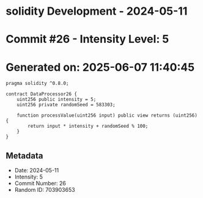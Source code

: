 ﻿# solidity Development - 2024-05-11
# Commit #26 - Intensity Level: 5
# Generated on: 2025-06-07 11:40:45
```solidity
pragma solidity ^0.8.0;

contract DataProcessor26 {
    uint256 public intensity = 5;
    uint256 private randomSeed = 583303;

    function processValue(uint256 input) public view returns (uint256) {
        return input * intensity + randomSeed % 100;
    }
}
```
## Metadata
- Date: 2024-05-11
- Intensity: 5
- Commit Number: 26
- Random ID: 703903653
